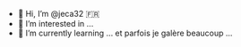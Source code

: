 - 👋 Hi, I’m @jeca32 :fr: 
- 👀 I’m interested in ...
- 🌱 I’m currently learning ... et parfois je galère beaucoup ...


<!---
jeca32/jeca32 is a ✨ special ✨ repository because its `README.md` (this file) appears on your GitHub profile.
You can click the Preview link to take a look at your changes.
--->
